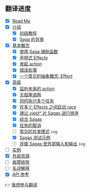 ## 翻译进度

* [x] [Read Me](/README.md)
* [x] [介绍](/docs/introduction/README.md)
  * [x] [初级教程](/docs/introduction/BeginnerTutorial.md)
  * [x] [Saga 的背景](/docs/introduction/SagaBackground.md)
* [x] [基本概念](/docs/basics/README.md)
  * [x] [使用 Saga 辅助函数](/docs/basics/UsingSagaHelpers.md)
  * [x] [声明式 Effects](/docs/basics/DeclarativeEffects.md)
  * [x] [发起 action](/docs/basics/DispatchingActions.md)
  * [x] [错误处理](/docs/basics/ErrorHandling.md)
  * [x] [一个常见的抽象概念: Effect](/docs/basics/Effect.md)
* [x] [高级](/docs/advanced/README.md)
  * [x] [监听未来的 action](/docs/advanced/FutureActions.md)
  * [x] [无阻塞调用](/docs/advanced/NonBlockingCalls.md)
  * [x] [同时执行多个任务](/docs/advanced/RunningTasksInParallel.md)
  * [x] [在多个 Effects 之间启动 race](/docs/advanced/RacingEffects.md)
  * [x] [通过 yield* 对 Sagas 进行排序](/docs/advanced/SequencingSagas.md)
  * [x] [组合 Sagas](/docs/advanced/ComposingSagas.md)
  * [x] [任务的取消](/docs/advanced/TaskCancellation.md)
  * [ ] [常见的并发模式](/docs/advanced/Concurrency.md) `ing`
  * [x] [Sagas 测试示例](/docs/advanced/Testing.md)
  * [ ] [连接 Sagas 至外部输入和输出](/docs/advanced/UsingRunSaga.md) `ing`
* [ ] [实例](/docs/recipes/README.md)
* [x] [外部资源](/docs/ExternalResources.md)
* [ ] [故障排除](/docs/Troubleshooting.md)
* [ ] [名词解释](/docs/Glossary.md)
* [x] [API 参考](/docs/api/README.md)

:point_right: [我想参与翻译](https://github.com/superRaytin/redux-saga-in-chinese/issues/3)
